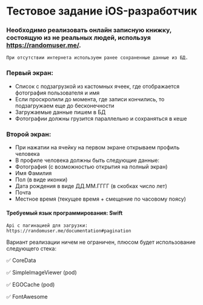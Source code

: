 # Тестовое задание iOS-разработчик
### Необходимо реализовать онлайн записную книжку, состоящую из не реальных людей, используя ​https://randomuser.me/​.
```
При отсутствии интернета используем ранее сохраненные данные из БД.
```

### Первый экран:
* Список с подзагрузкой из кастомных ячеек, где отображается фотография пользователя и имя
* Если проскролили до момента, где записи кончились, то подзагружаем еще до бесконечности
* Загружаемые данные пишем в БД
* Фотографии должны грузится параллельно и сохраняться в кеше

### Второй экран:
* При нажатии на ячейку на первом экране открываем профиль человека
* В профиле человека должны быть следующие данные:
* Фотография (с возможностью открытия на полный экран)
* Имя Фамилия
* Пол (в виде иконки)
* Дата рождения в виде ДД.ММ.ГГГГ (в скобках число лет)
* Почта
* Местное время (текущее время + смещение по часовому поясу)

#### Требуемый язык программирования: Swift
```
Api с пагинацией для загрузки: https://randomuser.me/documentation#pagination 
```

Вариант реализации ничем не ограничен, плюсом будет использование следующего стека:

✅ CoreData

✅ SimpleImageViewer (pod)

✅ EGOCache (pod)

✅ FontAwesome
